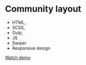 # Community layout

- HTML,
- SCSS,
- Gulp,
- JS
- Swiper
- Responsive design

[Watch demo](https://muzykalniy.github.io/Community/)
